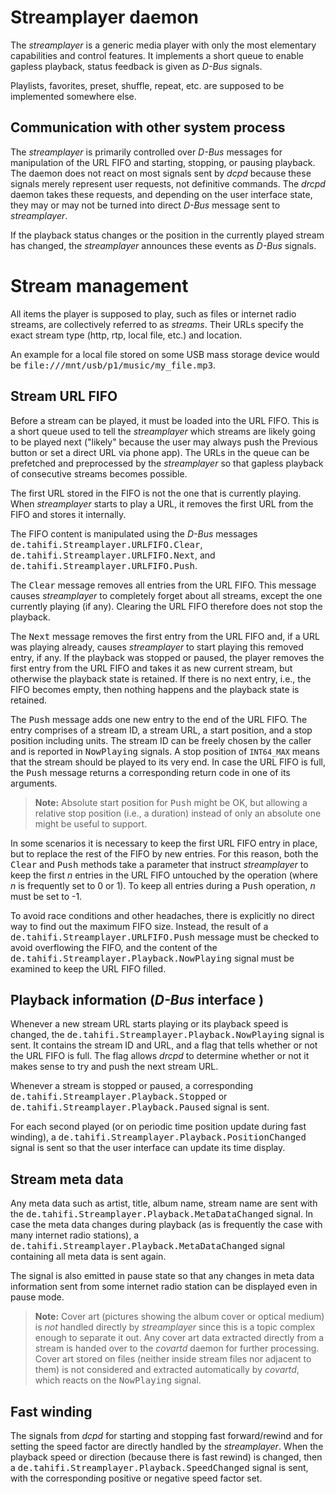 # Streamplayer daemon

The _streamplayer_ is a generic media player with only the most elementary
capabilities and control features. It implements a short queue to enable
gapless playback, status feedback is given as _D-Bus_ signals.

Playlists, favorites, preset, shuffle, repeat, etc. are supposed to be
implemented somewhere else.

## Communication with other system process

The _streamplayer_ is primarily controlled over _D-Bus_ messages for
manipulation of the URL FIFO and starting, stopping, or pausing playback. The
daemon does not react on most signals sent by _dcpd_ because these signals
merely represent user requests, not definitive commands. The _drcpd_ daemon
takes these requests, and depending on the user interface state, they may or
may not be turned into direct _D-Bus_ message sent to _streamplayer_.

If the playback status changes or the position in the currently played stream
has changed, the _streamplayer_ announces these events as _D-Bus_ signals.


# Stream management

All items the player is supposed to play, such as files or internet radio
streams, are collectively referred to as _streams_. Their URLs specify the
exact stream type (http, rtp, local file, etc.) and location.

An example for a local file stored on some USB mass storage device would be
<tt>file:///mnt/usb/p1/music/my_file.mp3</tt>.

## Stream URL FIFO

Before a stream can be played, it must be loaded into the URL FIFO. This is a
short queue used to tell the _streamplayer_ which streams are likely going to
be played next ("likely" because the user may always push the Previous button
or set a direct URL via phone app). The URLs in the queue can be prefetched and
preprocessed by the _streamplayer_ so that gapless playback of consecutive
streams becomes possible.

The first URL stored in the FIFO is not the one that is currently playing. When
_streamplayer_ starts to play a URL, it removes the first URL from the FIFO and
stores it internally.

The FIFO content is manipulated using the _D-Bus_ messages
<tt>de.tahifi.Streamplayer.URLFIFO.Clear</tt>,
<tt>de.tahifi.Streamplayer.URLFIFO.Next</tt>, and
<tt>de.tahifi.Streamplayer.URLFIFO.Push</tt>.

The <tt>Clear</tt> message removes all entries from the URL FIFO. This message
causes _streamplayer_ to completely forget about all streams, except the one
currently playing (if any). Clearing the URL FIFO therefore does not stop the
playback.

The <tt>Next</tt> message removes the first entry from the URL FIFO and, if a
URL was playing already, causes _streamplayer_ to start playing this removed
entry, if any. If the playback was stopped or paused, the player removes the
first entry from the URL FIFO and takes it as new current stream, but otherwise
the playback state is retained. If there is no next entry, i.e., the FIFO
becomes empty, then nothing happens and the playback state is retained.

The <tt>Push</tt> message adds one new entry to the end of the URL FIFO. The
entry comprises of a stream ID, a stream URL, a start position, and a stop
position including units. The stream ID can be freely chosen by the caller and
is reported in <tt>NowPlaying</tt> signals. A stop position of
<code>INT64_MAX</code> means that the stream should be played to its very end.
In case the URL FIFO is full, the <tt>Push</tt> message returns a corresponding
return code in one of its arguments.

> **Note:** Absolute start position for <tt>Push</tt> might be OK, but allowing
>     a relative stop position (i.e., a duration) instead of only an absolute
>     one might be useful to support.

In some scenarios it is necessary to keep the first URL FIFO entry in place,
but to replace the rest of the FIFO by new entries. For this reason, both the
<tt>Clear</tt> and <tt>Push</tt> methods take a parameter that instruct
_streamplayer_ to keep the first *n* entries in the URL FIFO untouched by the
operation (where *n* is frequently set to 0 or 1). To keep all entries during a
<tt>Push</tt> operation, *n* must be set to -1.

To avoid race conditions and other headaches, there is explicitly no direct way
to find out the maximum FIFO size. Instead, the result of a
<tt>de.tahifi.Streamplayer.URLFIFO.Push</tt> message must be checked to avoid
overflowing the FIFO, and the content of the
<tt>de.tahifi.Streamplayer.Playback.NowPlaying</tt> signal must be examined to
keep the URL FIFO filled.

## Playback information (_D-Bus_ interface <tt></tt>)

Whenever a new stream URL starts playing or its playback speed is changed, the
<tt>de.tahifi.Streamplayer.Playback.NowPlaying</tt> signal is sent. It contains
the stream ID and URL, and a flag that tells whether or not the URL FIFO is
full. The flag allows _drcpd_ to determine whether or not it makes sense to try
and push the next stream URL.

Whenever a stream is stopped or paused, a corresponding
<tt>de.tahifi.Streamplayer.Playback.Stopped</tt> or
<tt>de.tahifi.Streamplayer.Playback.Paused</tt> signal is sent.

For each second played (or on periodic time position update during fast
winding), a <tt>de.tahifi.Streamplayer.Playback.PositionChanged</tt> signal is
sent so that the user interface can update its time display.

## Stream meta data

Any meta data such as artist, title, album name, stream name are sent with the
<tt>de.tahifi.Streamplayer.Playback.MetaDataChanged</tt> signal. In case the
meta data changes during playback (as is frequently the case with many internet
radio stations), a <tt>de.tahifi.Streamplayer.Playback.MetaDataChanged</tt>
signal containing all meta data is sent again.

The signal is also emitted in pause state so that any changes in meta data
information sent from some internet radio station can be displayed even in
pause mode.

> **Note:** Cover art (pictures showing the album cover or optical medium) is
>     _not_ handled directly by _streamplayer_ since this is a topic complex
>     enough to separate it out. Any cover art data extracted directly from a
>     stream is handed over to the _covartd_ daemon for further processing.
>     Cover art stored on files (neither inside stream files nor adjacent to
>     them) is not considered and extracted automatically by _covartd_, which
>     reacts on the <tt>NowPlaying</tt> signal.

## Fast winding

The signals from _dcpd_ for starting and stopping fast forward/rewind and for
setting the speed factor are directly handled by the _streamplayer_. When the
playback speed or direction (because there is fast rewind) is changed, then a
<tt>de.tahifi.Streamplayer.Playback.SpeedChanged</tt> signal is sent, with the
corresponding positive or negative speed factor set.
